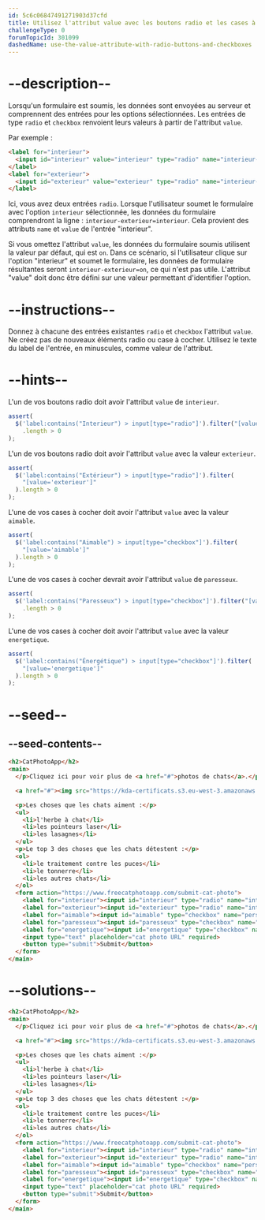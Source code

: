 ```yaml
---
id: 5c6c06847491271903d37cfd
title: Utilisez l'attribut value avec les boutons radio et les cases à cocher.
challengeType: 0
forumTopicId: 301099
dashedName: use-the-value-attribute-with-radio-buttons-and-checkboxes
---
```


# --description--

Lorsqu'un formulaire est soumis, les données sont envoyées au serveur et comprennent des entrées pour les options sélectionnées. Les entrées de type `radio` et `checkbox` renvoient leurs valeurs à partir de l'attribut `value`.

Par exemple :

```html
<label for="interieur">
  <input id="interieur" value="interieur" type="radio" name="interieur-exterieur"> Interieur
</label>
<label for="exterieur">
  <input id="exterieur" value="exterieur" type="radio" name="interieur-exterieur"> Extérieur
</label>
```

Ici, vous avez deux entrées `radio`. Lorsque l'utilisateur soumet le formulaire avec l'option `interieur` sélectionnée, les données du formulaire comprendront la ligne : `interieur-exterieur=interieur`. Cela provient des attributs `name` et `value` de l'entrée "interieur".

Si vous omettez l'attribut `value`, les données du formulaire soumis utilisent la valeur par défaut, qui est `on`. Dans ce scénario, si l'utilisateur clique sur l'option "interieur" et soumet le formulaire, les données de formulaire résultantes seront `interieur-exterieur=on`, ce qui n'est pas utile. L'attribut "value" doit donc être défini sur une valeur permettant d'identifier l'option.

# --instructions--

Donnez à chacune des entrées existantes `radio` et `checkbox` l'attribut `value`. Ne créez pas de nouveaux éléments radio ou case à cocher. Utilisez le texte du label de l'entrée, en minuscules, comme valeur de l'attribut.

# --hints--

L'un de vos boutons radio doit avoir l'attribut `value` de `interieur`.

```js
assert(
  $('label:contains("Interieur") > input[type="radio"]').filter("[value='interieur']")
    .length > 0
);
```

L'un de vos boutons radio doit avoir l'attribut `value` avec la valeur `exterieur`.

```js
assert(
  $('label:contains("Extérieur") > input[type="radio"]').filter(
    "[value='exterieur']"
  ).length > 0
);
```

L'une de vos cases à cocher doit avoir l'attribut `value` avec la valeur `aimable`.

```js
assert(
  $('label:contains("Aimable") > input[type="checkbox"]').filter(
    "[value='aimable']"
  ).length > 0
);
```

L'une de vos cases à cocher devrait avoir l'attribut `value` de `paresseux`.

```js
assert(
  $('label:contains("Paresseux") > input[type="checkbox"]').filter("[value='paresseux']")
    .length > 0
);
```

L'une de vos cases à cocher doit avoir l'attribut `value` avec la valeur `energetique`.

```js
assert(
  $('label:contains("Énergétique") > input[type="checkbox"]').filter(
    "[value='energetique']"
  ).length > 0
);
```

# --seed--

## --seed-contents--

```html
<h2>CatPhotoApp</h2>
<main>
  </p>Cliquez ici pour voir plus de <a href="#">photos de chats</a>.</p>

  <a href="#"><img src="https://kda-certificats.s3.eu-west-3.amazonaws.com/relaxing_cat_4b5892f189.jpg?7969519" alt="Un joli chat orange couché sur le dos."></a>

  <p>Les choses que les chats aiment :</p>
  <ul>
    <li>l'herbe à chat</li>
    <li>les pointeurs laser</li>
    <li>les lasagnes</li>
  </ul>
  <p>Le top 3 des choses que les chats détestent :</p>
  <ol>
    <li>le traitement contre les puces</li>
    <li>le tonnerre</li>
    <li>les autres chats</li>
  </ol>
  <form action="https://www.freecatphotoapp.com/submit-cat-photo">
    <label for="interieur"><input id="interieur" type="radio" name="interieur-exterieur">  Interieur</label>
    <label for="exterieur"><input id="exterieur" type="radio" name="interieur-exterieur"> Extérieur</label><br>
    <label for="aimable"><input id="aimable" type="checkbox" name="personality"> Aimable</label>
    <label for="paresseux"><input id="paresseux" type="checkbox" name="personality"> Paresseux</label>
    <label for="energetique"><input id="energetique" type="checkbox" name="personality"> Énergétique</label><br>
    <input type="text" placeholder="cat photo URL" required>
    <button type="submit">Submit</button>
  </form>
</main>
```

# --solutions--

```html
<h2>CatPhotoApp</h2>
<main>
  </p>Cliquez ici pour voir plus de <a href="#">photos de chats</a>.</p>

  <a href="#"><img src="https://kda-certificats.s3.eu-west-3.amazonaws.com/relaxing_cat_4b5892f189.jpg?7969519" alt="Un joli chat orange couché sur le dos."></a>

  <p>Les choses que les chats aiment :</p>
  <ul>
    <li>l'herbe à chat</li>
    <li>les pointeurs laser</li>
    <li>les lasagnes</li>
  </ul>
  <p>Le top 3 des choses que les chats détestent :</p>
  <ol>
    <li>le traitement contre les puces</li>
    <li>le tonnerre</li>
    <li>les autres chats</li>
  </ol>
  <form action="https://www.freecatphotoapp.com/submit-cat-photo">
    <label for="interieur"><input id="interieur" type="radio" name="interieur-exterieur" value="interieur"> Interieur</label>
    <label for="exterieur"><input id="exterieur" type="radio" name="interieur-exterieur" value="exterieur"> Extérieur</label><br>
    <label for="aimable"><input id="aimable" type="checkbox" name="personality" value="aimable"> Aimable</label>
    <label for="paresseux"><input id="paresseux" type="checkbox" name="personality" value="paresseux"> Paresseux</label>
    <label for="energetique"><input id="energetique" type="checkbox" name="personality" value="energetique"> Énergétique</label><br>
    <input type="text" placeholder="cat photo URL" required>
    <button type="submit">Submit</button>
  </form>
</main>
```
